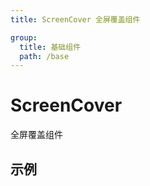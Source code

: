 ```yaml
---
title: ScreenCover 全屏覆盖组件

group:
  title: 基础组件
  path: /base
---
```


# ScreenCover

全屏覆盖组件

## 示例

<code title="基本用法" src="./demo/basic.tsx"></code>
